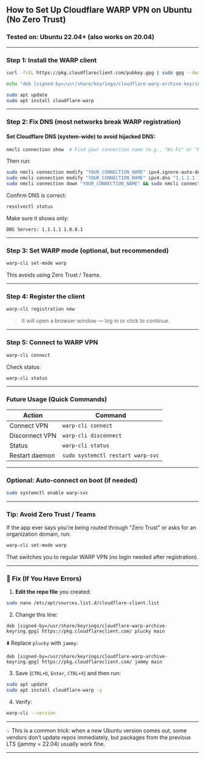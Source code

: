 ## How to Set Up Cloudflare WARP VPN on Ubuntu (No Zero Trust)

### Tested on: Ubuntu 22.04+ (also works on 20.04)

---

### Step 1: Install the WARP client

```bash
curl -fsSL https://pkg.cloudflareclient.com/pubkey.gpg | sudo gpg --dearmor -o /usr/share/keyrings/cloudflare-warp-archive-keyring.gpg

echo "deb [signed-by=/usr/share/keyrings/cloudflare-warp-archive-keyring.gpg] https://pkg.cloudflareclient.com/ $(lsb_release -cs) main" | sudo tee /etc/apt/sources.list.d/cloudflare-client.list

sudo apt update
sudo apt install cloudflare-warp
```

---

### Step 2: Fix DNS (most networks break WARP registration)

#### Set Cloudflare DNS (system-wide) to avoid hijacked DNS:

```bash
nmcli connection show  # Find your connection name (e.g., "Wi-Fi" or "KIIT-WIFI-NET.")
```

Then run:

```bash
sudo nmcli connection modify "YOUR_CONNECTION_NAME" ipv4.ignore-auto-dns yes
sudo nmcli connection modify "YOUR_CONNECTION_NAME" ipv4.dns "1.1.1.1 1.0.0.1"
sudo nmcli connection down "YOUR_CONNECTION_NAME" && sudo nmcli connection up "YOUR_CONNECTION_NAME"
```

Confirm DNS is correct:

```bash
resolvectl status
```

Make sure it shows only:

```
DNS Servers: 1.1.1.1 1.0.0.1
```

---

### Step 3: Set WARP mode (optional, but recommended)

```bash
warp-cli set-mode warp
```

This avoids using Zero Trust / Teams.

---

### Step 4: Register the client

```bash
warp-cli registration new
```

> It will open a browser window — log in or click to continue.

---

### Step 5: Connect to WARP VPN

```bash
warp-cli connect
```

Check status:

```bash
warp-cli status
```

---

### Future Usage (Quick Commands)

| Action         | Command                           |
| -------------- | --------------------------------- |
| Connect VPN    | `warp-cli connect`                |
| Disconnect VPN | `warp-cli disconnect`             |
| Status         | `warp-cli status`                 |
| Restart daemon | `sudo systemctl restart warp-svc` |

---

### Optional: Auto-connect on boot (if needed)

```bash
sudo systemctl enable warp-svc
```

---

### Tip: Avoid Zero Trust / Teams

If the app ever says you're being routed through “Zero Trust” or asks for an organization domain, run:

```bash
warp-cli set-mode warp
```

That switches you to regular WARP VPN (no login needed after registration).

---
### 🔧 Fix (If You Have Errors)

1. **Edit the repo file** you created:

```bash
sudo nano /etc/apt/sources.list.d/cloudflare-client.list
```

2. Change this line:

```
deb [signed-by=/usr/share/keyrings/cloudflare-warp-archive-keyring.gpg] https://pkg.cloudflareclient.com/ plucky main
```

⬇️ Replace `plucky` with `jammy`:

```
deb [signed-by=/usr/share/keyrings/cloudflare-warp-archive-keyring.gpg] https://pkg.cloudflareclient.com/ jammy main
```

3. Save (`CTRL+O`, `Enter`, `CTRL+X`) and then run:

```bash
sudo apt update
sudo apt install cloudflare-warp -y
```

4. Verify:

```bash
warp-cli --version
```

---

💡 This is a common trick: when a new Ubuntu version comes out, some vendors don’t update repos immediately, but packages from the previous LTS (jammy = 22.04) usually work fine.

---
